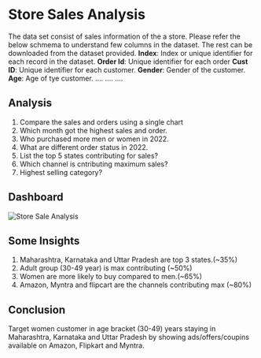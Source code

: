 # Store Sales Analysis

The data set consist of sales information of the a store. Please refer the below schmema to understand few columns in the dataset. The rest can be downloaded from the dataset provided.
**Index**: Index or unique identifier for each record in the dataset.
**Order Id**: Unique identifier for each order
**Cust ID**: Unique identifier for each customer.
**Gender**: Gender of the customer.
**Age**: Age of tye customer.
....
....
....

## Analysis
1. Compare the sales and orders using a single chart
2. Which month got the highest sales and order.
3. Who purchased more men or women in 2022.
4. What are different order status in 2022.
5. List the top 5 states contributing for sales?
6. Which channel is cntributing maximum sales?
7. Highest selling category?

## Dashboard

![Store Sale Analysis](https://github.com/AnishSalvi1222/Excel-Projects/assets/104258169/b7f1f623-e5d0-4ff6-93d2-11a69e2ba019)


## Some Insights
1. Maharashtra, Karnataka and Uttar Pradesh are top 3 states.(~35%)
2. Adult group (30-49 year) is max contributing (~50%)
3. Women are more likely to buy compared to men.(~65%)
4. Amazon, Myntra and flipcart are the channels contributing max (~80%)

## Conclusion
Target women customer in age bracket (30-49) years staying in Maharashtra, Karnataka and Uttar Pradesh by showing ads/offers/coupins available on Amazon, Flipkart and Myntra.

